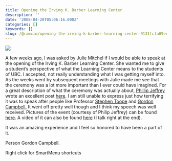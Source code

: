 ```yaml
---
title: Opening the Irving K. Barber Learning Center
description: ''
date: '2008-04-20T05:06:16.000Z'
categories: []
keywords: []
slug: /@ramcio/opening-the-irving-k-barber-learning-center-9131fcfa09ec
---
```


![](img/0__BnDMZDkpRbDIPZCP.)

A few weeks ago, I was asked by Julie Mitchel if I would be able to speak at the opening of the Irving K. Barber Learning Center. She wanted me to give a student’s perspective of what the Learning Center means to the students of UBC. I accepted, not really understanding what I was getting myself into. As the weeks went by subsequent meetings with Julie made me see that the ceremony was a lot more important than I ever could have imagined. For a great description of what the ceremony was actually about, [Phillip Jeffrey](http://www.fadetoplay.com/ "Philip's blog") wrote an excellent post [here](http://www.fadetoplay.com/2008/04/14/irving-k-barber-learning-centre-grand-opening-the-future-of-learning/ "Philip's post"). I am still unable to express just how terrifying it was to speak after people like Professor [Stephen Toope](http://en.wikipedia.org/wiki/Stephen_Toope) and [Gordon Campbell.](http://www.gordoncampbell.ca/) It went off pretty well though and I think my speech was well received. Pictures of the event (courtesy of Philip Jeffrey) can be found [here](http://www.flickr.com/photos/tyfn/sets/72157604490947312). A video of it can also be found [here](http://www.ikebarberlearningcentre.ubc.ca/webcasts/IKBLC%20Opening%20Webcast.wmv) (I talk right at the end).

It was an amazing experience and I feel so honored to have been a part of it.

Person Gordon Campbell.

Right click for SmartMenu shortcuts